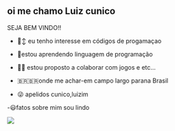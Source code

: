 ## oi me chamo Luiz cunico 
SEJA BEM VINDO!!

- 🙂‍↕️ eu tenho interesse em códigos de progamaçao
  
- 🤯estou aprendendo linguagem de programação
  
- 😶‍🌫️ estou proposto a  colaborar com jogos e etc...

- 🇧🇷🇧🇷onde me achar-em campo largo parana Brasil

- 😜 apelidos  cunico,luizim

-😃fatos sobre mim  sou lindo



![](https://giphy.com/gifs/pbsnewshour-pbs-newshour-news-hour-GBxwK6LJnj57hgIOvK)
